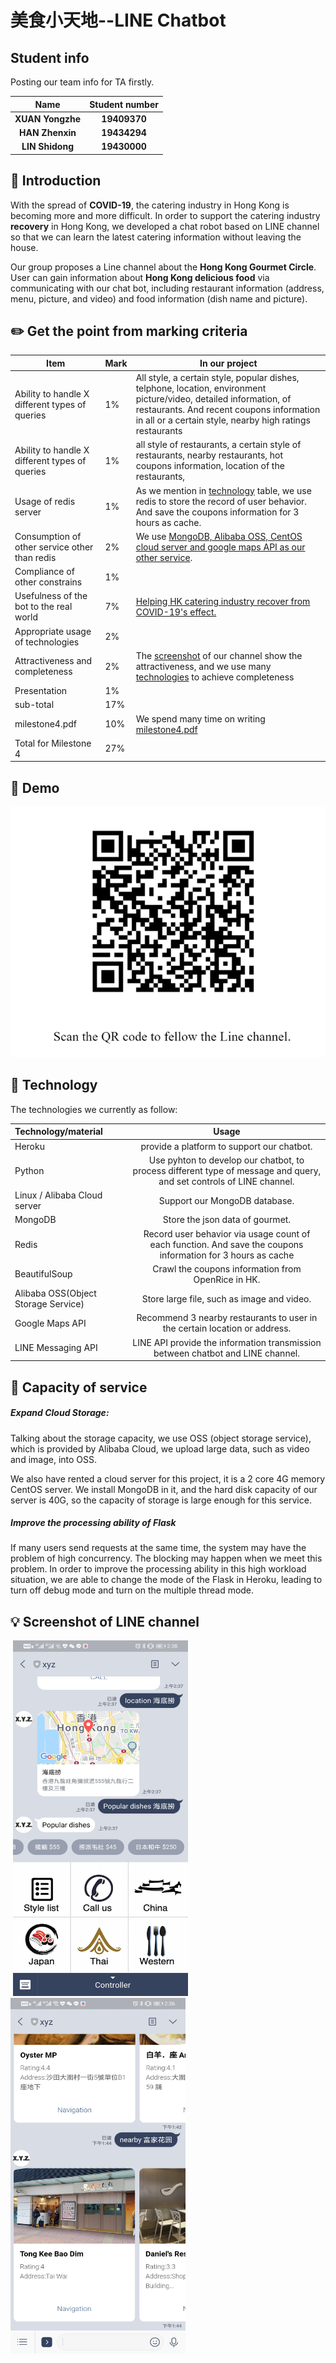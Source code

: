 # 美食小天地--LINE Chatbot



## Student info

Posting our team info for TA firstly.

|       Name       | Student number |
| :--------------: | :------------: |
| **XUAN Yongzhe** |  **19409370**  |
| **HAN Zhenxin**  |  **19434294**  |
| **LIN Shidong**  |  **19430000**  |



## 📝 Introduction

With the spread of **COVID-19**, the catering industry in Hong Kong is becoming more and more difficult. In order to support the catering industry **recovery** in Hong Kong, we developed a chat robot based on LINE channel so that we can learn the latest catering information without leaving the house.



Our group proposes a Line channel about the **Hong Kong Gourmet Circle**. User can gain information about **Hong Kong delicious food** via communicating with our chat bot, including restaurant information (address, menu, picture, and video) and food information (dish name and picture). 



## ✏️ Get the point from marking criteria

| Item                                           | Mark | In our project                                               |
| ---------------------------------------------- | ---- | ------------------------------------------------------------ |
| Ability to handle X different types of queries | 1%   | All style, a certain style, popular dishes, telphone, location, environment picture/video, detailed information, of restaurants. And recent coupons information in all or a certain style, nearby high ratings restaurants |
| Ability to handle X different types of queries | 1%   | all style of restaurants, a certain style of restaurants, nearby restaurants, hot coupons information,  location of the restaurants, |
| Usage of redis server                          | 1%   | As we mention in [technology](#-Technology) table, we use redis to store the record of user behavior. And save the coupons information for 3 hours as cache.|
| Consumption of other service other than redis  | 2%   | We use [MongoDB, Alibaba OSS, CentOS cloud server and google maps API as our other service](#-Technology). |
| Compliance of other constrains                 | 1%   |                                                              |
| Usefulness of the bot to the real world        | 7%   | [Helping HK catering industry recover from COVID-19's effect.](#-Introduction) |
| Appropriate usage of technologies              | 2%   |                                                              |
| Attractiveness and completeness                | 2%   | The [screenshot](#-Screenshot-of-LINE-channel) of our channel show the attractiveness, and we use many [technologies](#-Technology) to achieve completeness |
| Presentation                                   | 1%   |                                                              |
| sub-total                                      | 17%  |                                                              |
| milestone4.pdf                                 | 10%  | We spend many time on writing [milestone4.pdf](https://github.com/Cedric-Xuan/Chatbot-Project/blob/master/7940_milestone4.pdf) |
| Total for Milestone 4                          | 27%  |                                                              |



## 🍉 Demo

![LINE](/img/LINE_QR.png)



## 🔧 Technology

The technologies we currently as follow:

| Technology/material                 |                            Usage                             |
| :---------------------------------- | :----------------------------------------------------------: |
| Heroku                              |          provide a platform to support our chatbot.          |
| Python                              | Use pyhton to develop our chatbot, to process different type of message and query, and set controls of LINE channel. |
| Linux / Alibaba Cloud server        |                Support our MongoDB database.                 |
| MongoDB                             |               Store the json data of gourmet.                |
| Redis                               |Record user behavior via usage count of each function. And save the coupons information for 3 hours as cache|
| BeautifulSoup                       |      Crawl the coupons information from OpenRice in HK.      |
| Alibaba OSS(Object Storage Service) |          Store large file, such as image and video.          |
| Google Maps API                     |Recommend 3 nearby restaurants to user in the certain location or address.|
| LINE Messaging API                  | LINE API provide the information transmission between chatbot and LINE channel. |



## 💾 Capacity of service

##### Expand Cloud Storage:

Talking about the storage capacity, we use OSS (object storage service), which is provided by Alibaba Cloud, we upload large data, such as video and image, into OSS.



We also have rented a cloud server for this project, it is a 2 core 4G memory CentOS server. We install MongoDB in it, and the hard disk capacity of our server is 40G, so the capacity of storage is large enough for this service.



#####  Improve the processing ability of Flask

If many users send requests at the same time, the system may have the problem of high concurrency. The blocking may happen when we meet this problem. In order to improve the processing ability in this high workload situation, we are able to change the mode of the Flask in Heroku, leading to turn off debug mode and turn on the multiple thread mode.



##  💡 Screenshot of LINE channel

​         <img src="/img/LINE1.jpg" width = "280" height = "569" />                                    <img src="/img/LINE2.jpg" width = "280" height = "569" />

